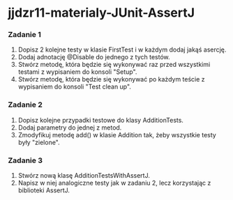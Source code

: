 # jjdzr11-materialy-JUnit-AssertJ

### Zadanie 1
1. Dopisz 2 kolejne testy w klasie FirstTest i w każdym dodaj jakąś asercję.
2. Dodaj adnotację @Disable do jednego z tych testów.
3. Stwórz metodę, która będzie się wykonywać raz przed wszystkimi testami z wypisaniem do konsoli "Setup".
4. Stwórz metodę, która będzie się wykonywać po każdym teście z wypisaniem do konsoli "Test clean up".

### Zadanie 2
1. Dopisz kolejne przypadki testowe do klasy AdditionTests.
2. Dodaj parametry do jednej z metod.
3. Zmodyfikuj metodę add() w klasie Addition tak, żeby wszystkie testy były "zielone".

### Zadanie 3
1. Stwórz nową klasę AdditionTestsWithAssertJ.
2. Napisz w niej analogiczne testy jak w zadaniu 2, lecz korzystając z biblioteki AssertJ.

